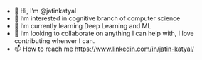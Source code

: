 - 👋 Hi, I’m @jatinkatyal
- 👀 I’m interested in cognitive branch of computer science
- 🌱 I’m currently learning Deep Learning and ML
- 💞️ I’m looking to collaborate on anything I can help with, I love contributing whenver I can.
- 📫 How to reach me https://www.linkedin.com/in/jatin-katyal/

<!---
jatinkatyal/jatinkatyal is a ✨ special ✨ repository because its `README.md` (this file) appears on your GitHub profile.
You can click the Preview link to take a look at your changes.
--->
